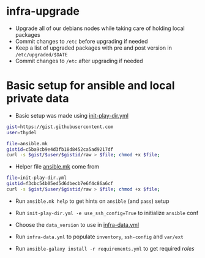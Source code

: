 # infra-upgrade

- Upgrade all of our debians nodes while taking care of holding local
  packages
- Commit changes to `/etc` before upgrading if needed
- Keep a list of upgraded packages with pre and post version in `/etc/upgraded/$DATE`
- Commit changes to `/etc` after upgrading if needed

# Basic setup for ansible and local private data

- Basic setup was made using [init-play-dir.yml](init-play-dir.yml)

```bash
gist=https://gist.githubusercontent.com
user=thydel

file=ansible.mk
gistid=c5ba9cb9e4d3fb18d8452ca5ad9217df
curl -s $gist/$user/$gistid/raw > $file; chmod +x $file;
```

- Helper file [ansible.mk](ansible.mk) come from

```bash
file=init-play-dir.yml
gistid=f3cbc54b05ed5d6dbecb7e6f4c86a6cf
curl -s $gist/$user/$gistid/raw > $file; chmod +x $file;
```

- Run `ansible.mk help` to get hints on `ansible` (and `pass`) setup

- Run `init-play-dir.yml -e use_ssh_config=True` to initialize `ansible` conf

- Choose the `data_version` to use in [infra-data.yml](infra-data.yml)

- Run `infra-data.yml` to populate `inventory`, `ssh-config` and `var/ext`

- Run `ansible-galaxy install -r requirements.yml` to get required *roles*
